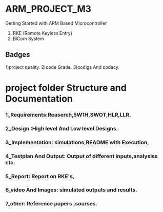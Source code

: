 # ARM_PROJECT_M3
Getting Started with ARM Based Microcontroller
1.	RKE (Remote Keyless Entry)
2.	BiCom System

## Badges
1)project quality.
2)code Grade.
3)codigs And 	codacy.

# project folder Structure and Documentation 

 ### 1_Requirements:Reaserch,5W1H,SWOT,HLR,LLR.
 ### 2_Design      :High level And Low level Designs.
 ### 3_Implementation: simulations,README with Execution,
 ### 4_Testplan And Output: Output of different inputs,analysiss etc.
 ### 5_Report: Report on RKE's,
 ### 6_video And Images: simulated outputs and results.
 ### 7_other: Reference papers ,sourses.

